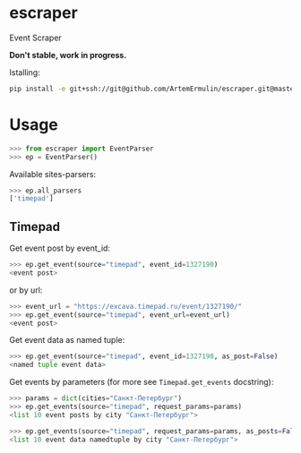 # escraper
Event Scraper

**Don't stable, work in progress.**

Istalling:
```bash
pip install -e git+ssh://git@github.com/ArtemErmulin/escraper.git@master#egg=escraper
```

# Usage
```python
>>> from escraper import EventParser
>>> ep = EventParser()
```
Available sites-parsers:
```python
>>> ep.all_parsers
['timepad']
```
## Timepad
Get event post by event_id:
```python
>>> ep.get_event(source="timepad", event_id=1327190)
<event post>
```

or by url:
```python
>>> event_url = "https://excava.timepad.ru/event/1327190/"
>>> ep.get_event(source="timepad", event_url=event_url)
<event post>
```

Get event data as named tuple:
```python
>>> ep.get_event(source="timepad", event_id=1327190, as_post=False)
<named tuple event data>
```

Get events by parameters (for more see `Timepad.get_events` docstring):
```python
>>> params = dict(cities="Санкт-Петербург")
>>> ep.get_events(source="timepad", request_params=params)
<list 10 event posts by city "Санкт-Петербург">
```
```python
>>> ep.get_events(source="timepad", request_params=params, as_posts=False)
<list 10 event data namedtuple by city "Санкт-Петербург">
```
